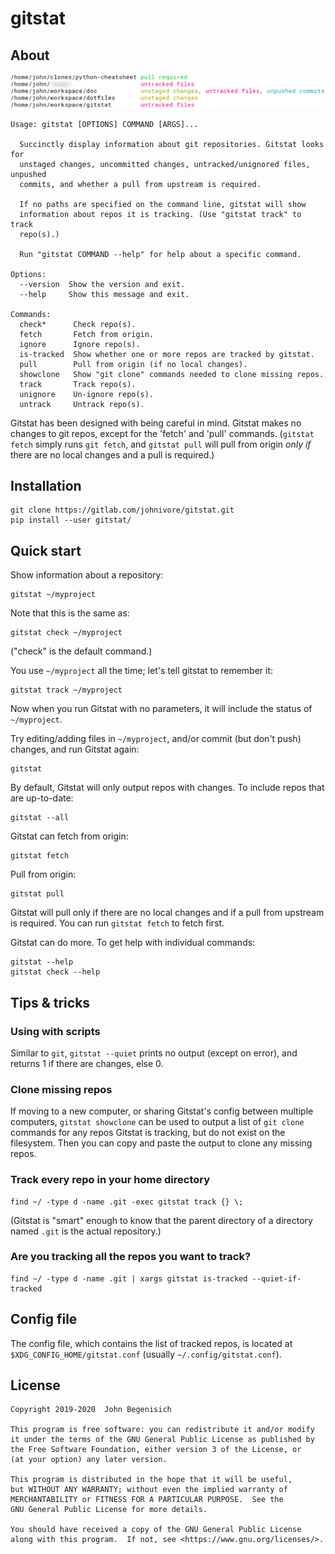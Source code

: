 # gitstat

## About

![(screenshot)](images/screenshots/screenshot.png?raw=true "Basic usage")

```
Usage: gitstat [OPTIONS] COMMAND [ARGS]...

  Succinctly display information about git repositories. Gitstat looks for
  unstaged changes, uncommitted changes, untracked/unignored files, unpushed
  commits, and whether a pull from upstream is required.

  If no paths are specified on the command line, gitstat will show
  information about repos it is tracking. (Use "gitstat track" to track
  repo(s).)

  Run "gitstat COMMAND --help" for help about a specific command.

Options:
  --version  Show the version and exit.
  --help     Show this message and exit.

Commands:
  check*      Check repo(s).
  fetch       Fetch from origin.
  ignore      Ignore repo(s).
  is-tracked  Show whether one or more repos are tracked by gitstat.
  pull        Pull from origin (if no local changes).
  showclone   Show "git clone" commands needed to clone missing repos.
  track       Track repo(s).
  unignore    Un-ignore repo(s).
  untrack     Untrack repo(s).
```

Gitstat has been designed with being careful in mind.
Gitstat makes no changes to git repos, except for the 'fetch' and 'pull' commands. (`gitstat fetch` simply runs `git fetch`,
and `gitstat pull` will pull from origin *only if* there are no local changes and a pull is required.)


## Installation

    git clone https://gitlab.com/johnivore/gitstat.git
    pip install --user gitstat/


## Quick start

Show information about a repository:

    gitstat ~/myproject

Note that this is the same as:

    gitstat check ~/myproject

("check" is the default command.)

You use `~/myproject` all the time; let's tell gitstat to remember it:

    gitstat track ~/myproject

Now when you run Gitstat with no parameters, it will include the status of `~/myproject`.

Try editing/adding files in `~/myproject`, and/or commit (but don't push) changes, and run Gitstat again:

    gitstat

By default, Gitstat will only output repos with changes.  To include repos that are up-to-date:

    gitstat --all

Gitstat can fetch from origin:

    gitstat fetch

Pull from origin:

    gitstat pull

Gitstat will pull only if there are no local changes and if a pull from upstream is required.  You can run `gitstat fetch` to fetch first.

Gitstat can do more.  To get help with individual commands:

    gitstat --help
    gitstat check --help


## Tips & tricks

### Using with scripts

Similar to `git`, `gitstat --quiet` prints no output (except on error), and returns 1 if there are changes, else 0.

### Clone missing repos

If moving to a new computer, or sharing Gitstat's config between multiple computers, `gitstat showclone` can be used to output a list of `git clone` commands for any repos Gitstat is tracking, but do not exist on the filesystem.  Then you can copy and paste the output to clone any missing repos.

### Track every repo in your home directory

    find ~/ -type d -name .git -exec gitstat track {} \;

(Gitstat is "smart" enough to know that the parent directory of a directory named `.git` is the actual repository.)

### Are you tracking all the repos you want to track?

    find ~/ -type d -name .git | xargs gitstat is-tracked --quiet-if-tracked


## Config file

The config file, which contains the list of tracked repos, is located at `$XDG_CONFIG_HOME/gitstat.conf` (usually `~/.config/gitstat.conf`).


## License

```
Copyright 2019-2020  John Begenisich

This program is free software: you can redistribute it and/or modify
it under the terms of the GNU General Public License as published by
the Free Software Foundation, either version 3 of the License, or
(at your option) any later version.

This program is distributed in the hope that it will be useful,
but WITHOUT ANY WARRANTY; without even the implied warranty of
MERCHANTABILITY or FITNESS FOR A PARTICULAR PURPOSE.  See the
GNU General Public License for more details.

You should have received a copy of the GNU General Public License
along with this program.  If not, see <https://www.gnu.org/licenses/>.
```
